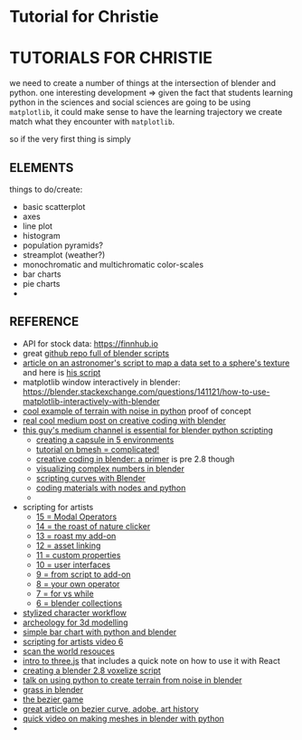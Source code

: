 # Tutorial for Christie

# TUTORIALS FOR CHRISTIE #

we need to create a number of things at the intersection of blender and python. one interesting development => given the fact that students learning python in the sciences and social sciences are going to be using `matplotlib`, it could make sense to have the learning trajectory we create match what they encounter with `matplotlib`.

so if the very first thing is simply 


## ELEMENTS ##
things to do/create:
* basic scatterplot
* axes
* line plot
* histogram
* population pyramids?
* streamplot (weather?)
* monochromatic and multichromatic color-scales
* bar charts
* pie charts
* 



## REFERENCE ##

* API for stock data: https://finnhub.io
* great [github repo full of blender scripts](https://github.com/njanakiev/blender-scripting)
* [article on an astronomer's script to map a data set to a sphere's texture](https://bertvandenbroucke.netlify.app/2019/10/13/making-rotating-sphere-plots-with-blender/) and here is [his script](https://bertvandenbroucke.netlify.app/assets/code/rotating_sphere.py)
* matplotlib window interactively in blender: https://blender.stackexchange.com/questions/141121/how-to-use-matplotlib-interactively-with-blender
* [cool example of terrain with noise in python](https://blender.stackexchange.com/questions/34351/how-to-get-a-seed-and-perlin-noise-randomnumber-in-python-in-bge) proof of concept
* [real cool medium post on creative coding with blender](https://medium.com/@behreajj/creative-coding-in-blender-a-primer-53e79ff71e)
* [this guy's medium channel is essential for blender python scripting](https://medium.com/@behreajj)
	* [creating a capsule in 5 environments](https://medium.com/@behreajj/making-a-capsule-mesh-via-script-in-five-3d-environments-c2214abf02db)
	* [tutorial on bmesh = complicated!](https://medium.com/@behreajj/shaping-models-with-bmesh-in-blender-2-9-2f4fcc889bf0)
	* [creative coding in blender: a primer](https://medium.com/@behreajj/creative-coding-in-blender-a-primer-53e79ff71e) is pre 2.8 though
	* [visualizing complex numbers in blender](https://medium.com/@behreajj/visualizing-complex-numbers-in-blender-d60bd32f20b9)
	* [scripting curves with Blender](https://medium.com/@behreajj/scripting-curves-in-blender-with-python-c487097efd13)
	* [coding materials with nodes and python](https://medium.com/@behreajj/coding-blender-materials-with-nodes-python-66d950c0bc02)
	* 
* scripting for artists
	* [15 = Modal Operators](https://www.youtube.com/watch?v=A8S-s7tuTdY)
	* [14 = the roast of nature clicker](https://www.youtube.com/watch?v=uBDc0Eq70kM)
	* [13 = roast my add-on](https://www.youtube.com/watch?v=_8KsNVE6KJs)
	* [12 = asset linking](https://www.youtube.com/watch?v=tIg-KOeFxkg)
	* [11 = custom properties](https://www.youtube.com/watch?v=9fuFDHR-UkE)
	* [10 = user interfaces](https://www.youtube.com/watch?v=bZUTiAJ1Tuc)
	* [9 = from script to add-on](https://www.youtube.com/watch?v=nKt6CtMH0no)
	* [8 = your own operator](https://www.youtube.com/watch?v=xscQ9tcN4GI)
	* [7 = for vs while](https://www.youtube.com/watch?v=7M8FIXDMKkg)
	* [6 = blender collections](https://www.youtube.com/watch?v=opZy2OJp8co&t=38s)
* [stylized character workflow](https://www.youtube.com/watch?v=f-mx-Jfx9lA&t=132s)
* [archeology for 3d modelling](https://www.youtube.com/watch?v=bwMTTJogurE)
* [simple bar chart with python and blender](https://medium.com/@octaviogl69/making-a-simple-bar-plot-with-blender-and-python-2894bf98534e)
* [scripting for artists video 6](https://www.youtube.com/watch?v=opZy2OJp8co)
* [scan the world resouces](https://www.myminifactory.com/scantheworld/)
* [intro to three.js](https://medium.com/javascript-in-plain-english/javascript-in-3d-an-introduction-to-three-js-780f1e4a2e6d) that includes a quick note on how to use it with React
* [creating a blender 2.8 voxelize script](https://www.youtube.com/watch?v=l9wSDtqThmQ&list=PL7Xqu2JziZPfzdAop8I9J5OticI4EbzZ8&index=187)
* [talk on using python to create terrain from noise in blender](https://www.youtube.com/watch?v=O33YV4ooHSo)
* [grass in blender](https://www.youtube.com/watch?v=Hf8s1Ckycdo)
* [the bezier game](https://bezier.method.ac/)
* [great article on bezier curve, adobe, art history](https://blog.prototypr.io/an-ode-to-the-bezier-curve-3eb9eca038ff)	
* [quick video on making meshes in blender with python](https://www.youtube.com/watch?v=gVUvnSJ-t3M)
* 